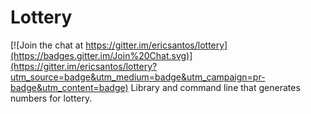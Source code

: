 # Lottery

[![Join the chat at https://gitter.im/ericsantos/lottery](https://badges.gitter.im/Join%20Chat.svg)](https://gitter.im/ericsantos/lottery?utm_source=badge&utm_medium=badge&utm_campaign=pr-badge&utm_content=badge)
Library and command line that generates numbers for lottery.